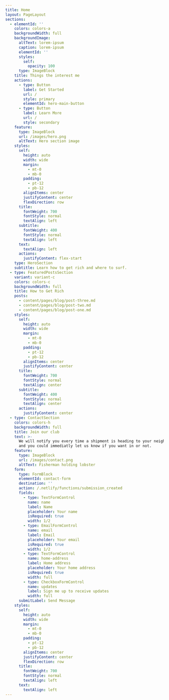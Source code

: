 ```yaml
---
title: Home
layout: PageLayout
sections:
  - elementId: ''
    colors: colors-a
    backgroundWidth: full
    backgroundImage:
      altText: lorem-ipsum
      caption: lorem-ipsum
      elementId: ''
      styles:
        self:
          opacity: 100
      type: ImageBlock
    title: Things the interest me
    actions:
      - type: Button
        label: Get Started
        url: /
        style: primary
        elementId: hero-main-button
      - type: Button
        label: Learn More
        url: /
        style: secondary
    feature:
      type: ImageBlock
      url: /images/hero.png
      altText: Hero section image
    styles:
      self:
        height: auto
        width: wide
        margin:
          - mt-0
          - mb-0
        padding:
          - pt-12
          - pb-12
        alignItems: center
        justifyContent: center
        flexDirection: row
      title:
        fontWeight: 700
        fontStyle: normal
        textAlign: left
      subtitle:
        fontWeight: 400
        fontStyle: normal
        textAlign: left
      text:
        textAlign: left
      actions:
        justifyContent: flex-start
    type: HeroSection
    subtitle: Learn how to get rich and where to surf.
  - type: FeaturedPostsSection
    variant: variant-c
    colors: colors-c
    backgroundWidth: full
    title: How to Get Rich
    posts:
      - content/pages/blog/post-three.md
      - content/pages/blog/post-two.md
      - content/pages/blog/post-one.md
    styles:
      self:
        height: auto
        width: wide
        margin:
          - mt-0
          - mb-0
        padding:
          - pt-12
          - pb-12
        alignItems: center
        justifyContent: center
      title:
        fontWeight: 700
        fontStyle: normal
        textAlign: center
      subtitle:
        fontWeight: 400
        fontStyle: normal
        textAlign: center
      actions:
        justifyContent: center
  - type: ContactSection
    colors: colors-h
    backgroundWidth: full
    title: Join our club
    text: >-
      We will notify you every time a shipment is heading to your neighborhood,
      and you could immediatly let us know if you want in or not.
    feature:
      type: ImageBlock
      url: /images/contact.png
      altText: Fisherman holding lobster
    form:
      type: FormBlock
      elementId: contact-form
      destination: ''
      action: /.netlify/functions/submission_created
      fields:
        - type: TextFormControl
          name: name
          label: Name
          placeholder: Your name
          isRequired: true
          width: 1/2
        - type: EmailFormControl
          name: email
          label: Email
          placeholder: Your email
          isRequired: true
          width: 1/2
        - type: TextFormControl
          name: home-address
          label: Home address
          placeholder: Your home address
          isRequired: true
          width: full
        - type: CheckboxFormControl
          name: updates
          label: Sign me up to receive updates
          width: full
      submitLabel: Send Message
    styles:
      self:
        height: auto
        width: wide
        margin:
          - mt-0
          - mb-0
        padding:
          - pt-12
          - pb-12
        alignItems: center
        justifyContent: center
        flexDirection: row
      title:
        fontWeight: 700
        fontStyle: normal
        textAlign: left
      text:
        textAlign: left
---
```

